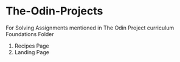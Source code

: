 # The-Odin-Projects
For Solving Assignments mentioned in The Odin Project curriculum  
Foundations Folder
1. Recipes Page
2. Landing Page
